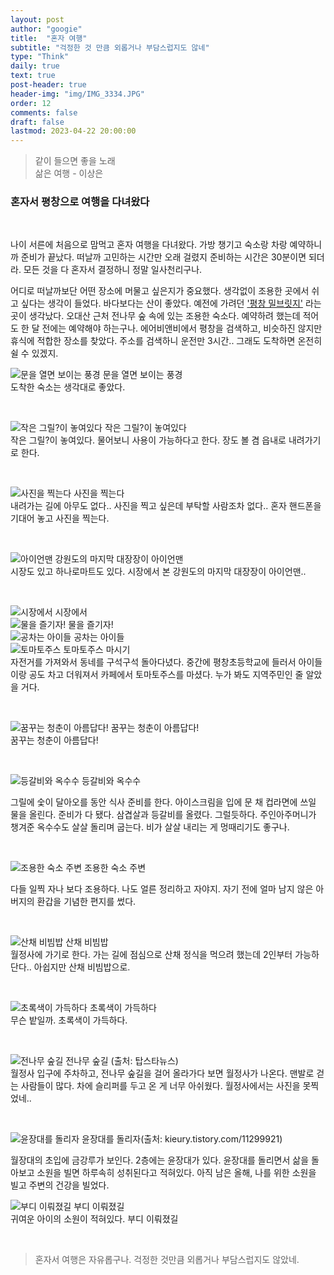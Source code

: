 ```yaml
---
layout: post
author: "googie"
title:  "혼자 여행"
subtitle: "걱정한 것 만큼 외롭거나 부담스럽지도 않네"
type: "Think"
daily: true
text: true
post-header: true
header-img: "img/IMG_3334.JPG"
order: 12
comments: false
draft: false
lastmod: 2023-04-22 20:00:00
---
```


> 같이 들으면 좋을 노래<br />
삶은 여행 - 이상은



### 혼자서 평창으로 여행을 다녀왔다
<br />

나이 서른에 처음으로 맘먹고 혼자 여행을 다녀왔다. 가방 챙기고 숙소랑 차랑 예약하니까 준비가 끝났다.
떠날까 고민하는 시간만 오래 걸렸지 준비하는 시간은 30분이면 되더라. 모든 것을 다 혼자서 결정하니 정말 일사천리구나.



어디로 떠날까보단 어떤 장소에 머물고 싶은지가 중요했다. 생각없이 조용한 곳에서 쉬고 싶다는 생각이 들었다. 바다보다는 산이 좋았다. 예전에 가려던 <a href="http://millbridge.co.kr/">'평창 밀브릿지'</a> 라는 곳이 생각났다. 오대산 근처 전나무 숲 속에 있는 조용한 숙소다. 예약하려 했는데 적어도 한 달 전에는 예약해야 하는구나. 에어비앤비에서 평창을 검색하고, 비슷하진 않지만 휴식에 적합한 장소를 찾았다. 주소를 검색하니 운전만 3시간.. 그래도 도착하면 온전히 쉴 수 있겠지.


![문을 열면 보이는 풍경](img/IMG_3249.JPG)
<span class="image_desc">문을 열면 보이는 풍경</span>
<br />
도착한 숙소는 생각대로 좋았다.

<br />

![작은 그릴?이 놓여있다](img/IMG_3251.JPG)
<span class="image_desc">작은 그릴?이 놓여있다</span>
<br />
작은 그릴?이 놓여있다. 물어보니 사용이 가능하다고 한다. 장도 볼 겸 읍내로 내려가기로 한다.

<br />

![사진을 찍는다](img/IMG_3290.JPG)
<span class="image_desc">사진을 찍는다</span>
<br />
내려가는 길에 아무도 없다.. 사진을 찍고 싶은데 부탁할 사람조차 없다..
혼자 핸드폰을 기대어 놓고 사진을 찍는다.

<br />

![아이언맨](img/IMG_3295.JPG)
<span class="image_desc">강원도의 마지막 대장장이 아이언맨</span>
<br />
시장도 있고 하나로마트도 있다.
시장에서 본 강원도의 마지막 대장장이 아이언맨..

<br />

![시장에서](img/IMG_3296.JPG)
<span class="image_desc">시장에서</span>
<br />
![물을 즐기자!](img/IMG_3298.JPG)
<span class="image_desc">물을 즐기자!</span>
<br />
![공차는 아이들](img/IMG_3301.JPG)
<span class="image_desc">공차는 아이들</span>
<br />
![토마토주스](img/IMG_3362.jpg)
<span class="image_desc">토마토주스 마시기</span>
<br />
자전거를 가져와서 동네를 구석구석 돌아다녔다. 중간에 평창초등학교에 들러서 아이들이랑 공도 차고 더워져서 카페에서 토마토주스를 마셨다. 누가 봐도 지역주민인 줄 알았을 거다.

<br />

![꿈꾸는 청춘이 아름답다!](img/IMG_3313.JPG)
<span class="image_desc">꿈꾸는 청춘이 아름답다!</span>
<br />
꿈꾸는 청춘이 아름답다!

<br />

![등갈비와 옥수수](img/IMG_3333.JPG)
<span class="image_desc">등갈비와 옥수수</span>
<br />

그릴에 숯이 달아오를 동안 식사 준비를 한다. 아이스크림을 입에 문 채 컵라면에 쓰일 물을 올린다.
준비가 다 됐다. 삼겹살과 등갈비를 올렸다. 그럴듯하다.
주인아주머니가 챙겨준 옥수수도 살살 돌리며 굽는다.
비가 살살 내리는 게 멍때리기도 좋구나.

<br />

![조용한 숙소 주변](img/IMG_3339.JPG)
<span class="image_desc">조용한 숙소 주변</span>
<br />

다들 일찍 자나 보다 조용하다. 나도 얼른 정리하고 자야지.
자기 전에 얼마 남지 않은 아버지의 환갑을 기념한 편지를 썼다.

<br />

![산채 비빔밥](img/IMG_3344.JPG)
<span class="image_desc">산채 비빔밥</span>
<br />
월정사에 가기로 한다.
가는 길에 점심으로 산채 정식을 먹으려 했는데 2인부터 가능하단다.. 아쉽지만 산채 비빔밥으로.

<br />

![초록색이 가득하다](img/IMG_3346.JPG)
<span class="image_desc">초록색이 가득하다</span>
<br />
무슨 밭일까. 초록색이 가득하다.

<br />

![전나무 숲길](img/forest.jpeg)
<span class="image_desc">전나무 숲길 (출처: 탑스타뉴스)</span>
<br />
월정사 입구에 주차하고, 전나무 숲길을 걸어 올라가다 보면 월정사가 나온다.
맨발로 걷는 사람들이 많다. 차에 슬리퍼를 두고 온 게 너무 아쉬웠다.
월정사에서는 사진을 못찍었네..

<br />

![윤장대를 돌리자](img/ujd.jpeg)
<span class="image_desc">윤장대를 돌리자(출처: kieury.tistory.com/11299921)</span>
<br />

월장대의 초입에 금강루가 보인다. 2층에는 윤장대가 있다.
윤장대를 돌리면서 삶을 돌아보고 소원을 빌면 하루속히 성취된다고 적혀있다.
아직 남은 올해, 나를 위한 소원을 빌고 주변의 건강을 빌었다.

![부디 이뤄졌길](img/IMG_3357.JPG)
<span class="image_desc">부디 이뤄졌길</span>
<br />
귀여운 아이의 소원이 적혀있다. 부디 이뤄졌길

<br />

>혼자서 여행은 자유롭구나. 걱정한 것만큼 외롭거나 부담스럽지도 않았네.


